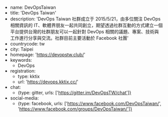 - name: DevOpsTaiwan
- title: 'DevOps Taiwan'
- description: 'DevOps Taiwan 社群成立于 2015/5/21，由多位關注 DevOps 相關資訊的 IT、軟體界朋友一起共同創立，期望透過社群互動的方式建立一個平台提供台灣的社群朋友可以一起針對 DevOps 相關的議題、專案、技術與工作進行分享與交流。社群目前主要活動於 Facebook 社團'
- countrycode: tw
- city: Taipei
- homepage: 'https://devopstw.club/'
- keywords:
    - DevOps
- registration:
   - type: kktix
   - url: 'https://devops.kktix.cc/'
- chat:
    - {type: gitter, urls: ['https://gitter.im/DevOpsTW/chat']}
- social-media:
    - {type: facebook, urls: ['https://www.facebook.com/DevOpsTaiwan/', 'https://www.facebook.com/groups/DevOpsTaiwan/']}
